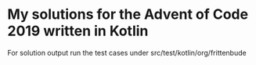 # My solutions for the Advent of Code 2019 written in Kotlin

For solution output run the test cases under src/test/kotlin/org/frittenbude
